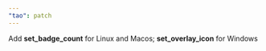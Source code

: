 ```yaml
---
"tao": patch
---
```


Add **set_badge_count** for Linux and Macos; **set_overlay_icon** for Windows
